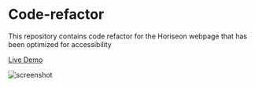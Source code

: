 # Code-refactor

This repository contains code refactor for the Horiseon webpage that has been optimized for accessibility

[Live Demo](https://meganann201.github.io/code-refactor/Develop)

![screenshot](https://i.imgur.com/KlHZyoR.jpeg)
